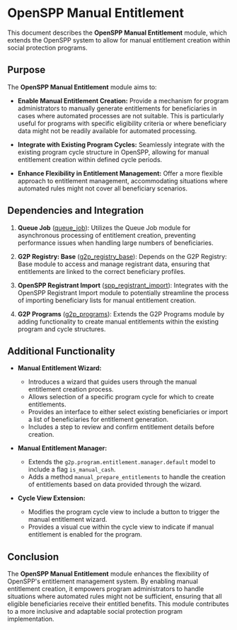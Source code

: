# OpenSPP Manual Entitlement

This document describes the **OpenSPP Manual Entitlement** module, which extends the OpenSPP system to allow for manual entitlement creation within social protection programs. 

## Purpose

The **OpenSPP Manual Entitlement** module aims to:

* **Enable Manual Entitlement Creation:** Provide a mechanism for program administrators to manually generate entitlements for beneficiaries in cases where automated processes are not suitable. This is particularly useful for programs with specific eligibility criteria or where beneficiary data might not be readily available for automated processing.

* **Integrate with Existing Program Cycles:**  Seamlessly integrate with the existing program cycle structure in OpenSPP, allowing for manual entitlement creation within defined cycle periods.

* **Enhance Flexibility in Entitlement Management:**  Offer a more flexible approach to entitlement management, accommodating situations where automated rules might not cover all beneficiary scenarios. 

## Dependencies and Integration

1. **Queue Job** ([queue_job](queue_job)): Utilizes the Queue Job module for asynchronous processing of entitlement creation, preventing performance issues when handling large numbers of beneficiaries.

2. **G2P Registry: Base** ([g2p_registry_base](g2p_registry_base)):  Depends on the G2P Registry: Base module to access and manage registrant data, ensuring that entitlements are linked to the correct beneficiary profiles.

3. **OpenSPP Registrant Import** ([spp_registrant_import](spp_registrant_import)): Integrates with the OpenSPP Registrant Import module to potentially streamline the process of importing beneficiary lists for manual entitlement creation. 

4. **G2P Programs** ([g2p_programs](g2p_programs)):  Extends the G2P Programs module by adding functionality to create manual entitlements within the existing program and cycle structures.

## Additional Functionality

* **Manual Entitlement Wizard:** 
    * Introduces a wizard that guides users through the manual entitlement creation process.
    * Allows selection of a specific program cycle for which to create entitlements.
    * Provides an interface to either select existing beneficiaries or import a list of beneficiaries for entitlement generation.
    * Includes a step to review and confirm entitlement details before creation.

* **Manual Entitlement Manager:**
    * Extends the `g2p.program.entitlement.manager.default` model to include a flag `is_manual_cash`.
    * Adds a method `manual_prepare_entitlements` to handle the creation of entitlements based on data provided through the wizard.

* **Cycle View Extension:**
    * Modifies the program cycle view to include a button to trigger the manual entitlement wizard.
    * Provides a visual cue within the cycle view to indicate if manual entitlement is enabled for the program. 

## Conclusion

The **OpenSPP Manual Entitlement** module enhances the flexibility of OpenSPP's entitlement management system. By enabling manual entitlement creation, it empowers program administrators to handle situations where automated rules might not be sufficient, ensuring that all eligible beneficiaries receive their entitled benefits.  This module contributes to a more inclusive and adaptable social protection program implementation. 
